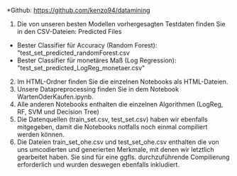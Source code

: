 *Github: https://github.com/kenzo94/datamining

1. Die von unseren besten Modellen vorhergesagten Testdaten finden Sie in den CSV-Dateien: 
Predicted Files
<ul>
  <li>Bester Classifier für Accuracy (Random Forest): "test_set_predicted_randomForest.csv</li>
  <li>Bester Classifier für monetäres Maß (Log Regression): "test_set_predicted_LogReg_monetaer.csv"</li>
</ul>

2. Im HTML-Ordner finden Sie die einzelnen Notebooks als HTML-Dateien.
3. Unsere Datapreprocessing finden Sie in dem Notebook WartenOderKaufen.ipynb. 
4. Alle anderen Notebooks enthalten die einzelnen Algorithmen (LogReg, RF, SVM und Decision Tree)
5. Die Datenquellen (train_set.csv, test_set.csv) haben wir ebenfalls mitgegeben, damit die Notebooks notfalls noch einmal compiliert werden können.
6. Die Dateien train_set_ohe.csv und test_set_ohe.csv enthalten die von uns umcodierten und generierten Merkmale, mit denen wir letztlich gearbeitet haben.
   Sie sind für eine ggfls. durchzuführende Compilierung erforderlich und wurden deswegen ebenfalls inkludiert.

